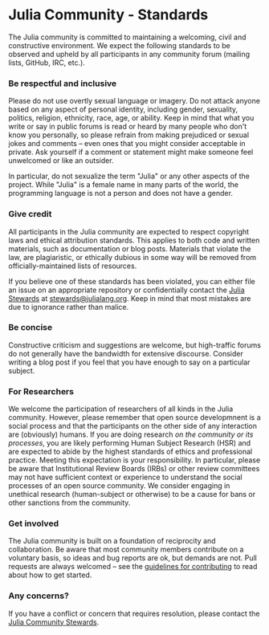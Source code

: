 # Julia Community - Standards

The Julia community is committed to maintaining a welcoming, civil and constructive environment. We expect the following standards to be observed and upheld by all participants in any community forum (mailing lists, GitHub, IRC, etc.).

### Be respectful and inclusive

Please do not use overtly sexual language or imagery. Do not attack anyone based on any aspect of personal identity, including gender, sexuality, politics, religion, ethnicity, race, age, or ability. Keep in mind that what you write or say in public forums is read or heard by many people who don't know you personally, so please refrain from making prejudiced or sexual jokes and comments – even ones that you might consider acceptable in private. Ask yourself if a comment or statement might make someone feel unwelcomed or like an outsider.

In particular, do not sexualize the term "Julia" or any other aspects of the project. While "Julia" is a female name in many parts of the world, the programming language is not a person and does not have a gender.

### Give credit

All participants in the Julia community are expected to respect copyright laws and ethical attribution standards. This applies to both code and written materials, such as documentation or blog posts. Materials that violate the law, are plagiaristic, or ethically dubious in some way will be removed from officially-maintained lists of resources.

If you believe one of these standards has been violated, you can either file an issue on an appropriate repository or confidentially contact the [Julia Stewards](/community/stewards/) at [stewards@julialang.org](mailto:stewards@julialang.org). Keep in mind that most mistakes are due to ignorance rather than malice.

### Be concise

Constructive criticism and suggestions are welcome, but high-traffic forums do not generally have the bandwidth for extensive discourse. Consider writing a blog post if you feel that you have enough to say on a particular subject.

### For Researchers

We welcome the participation of researchers of all kinds in the Julia community. However, please remember that open source developmnent is a social process and that the participants on the other side of any interaction are (obviously) humans. If you are doing research *on the community or its processes*, you are likely performing Human Subject Research (HSR) and are expected to abide by the highest standards of ethics and professional practice. Meeting this expectation is your responsibility. In particular, please be aware that Institutional Review Boards (IRBs) or other review committees may not have sufficient context or experience to understand the social processes of an open source community. We consider engaging in unethical research (human-subject or otherwise) to be a cause for bans or other sanctions from the community.

### Get involved

The Julia community is built on a foundation of reciprocity and collaboration. Be aware that most community members contribute on a voluntary basis, so ideas and bug reports are ok, but demands are not. Pull requests are always welcomed – see the [guidelines for contributing](https://github.com/JuliaLang/julia/blob/master/CONTRIBUTING.md) to read about how to get started.

### Any concerns?

If you have a conflict or concern that requires resolution, please contact the [Julia Community Stewards](/community/stewards/).
